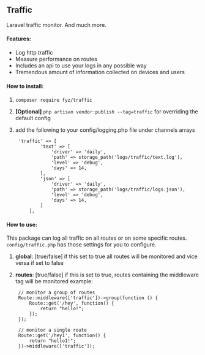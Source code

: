 Traffic
-
Laravel traffic monitor. And much more.

#### Features:
- Log http traffic
- Measure performance on routes
- Includes an api to use your logs in any possible way
- Tremendous amount of information collected on devices and users


#### How to install:
1.  `composer require fyz/traffic`
2. **[Optional]** `php artisan vendor:publish --tag=traffic` for overriding the default config
3. add the following to your config/logging.php file under channels arrays
        
        'traffic' => [
                'text' => [
                    'driver' => 'daily',
                    'path' => storage_path('logs/traffic/text.log'),
                    'level' => 'debug',
                    'days' => 14,
                ],
                'json' => [
                    'driver' => 'daily',
                    'path' => storage_path('logs/traffic/logs.json'),
                    'level' => 'debug',
                    'days' => 14,
                ]
            ],


#### How to use:
This package can log all traffic on all routes or on some specific routes. `config/traffic.php` has those settings for you to configure. 
1. **global**: [true/false] if this set to true all routes will be monitored and vice versa if set to false
2. **routes**: [true/false] if this is set to true, routes containing the middleware tag will be monitored
example:

        // monitor a group of routes
        Route::middleware(['traffic'])->group(function () {
            Route::get('/hey', function() {
                return "hello!";
            });
        });
        
        // monitor a single route
        Route::get('/hey1', function() {
            return "hello1!";
        })->middleware(['traffic']);
